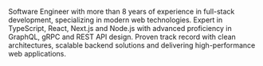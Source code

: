 Software Engineer with more than 8 years of experience in full-stack development, specializing in modern web technologies. Expert in TypeScript, React, Next.js and Node.js with advanced proficiency in GraphQL, gRPC and REST API design. Proven track record with clean architectures, scalable backend solutions and delivering high-performance web applications.
